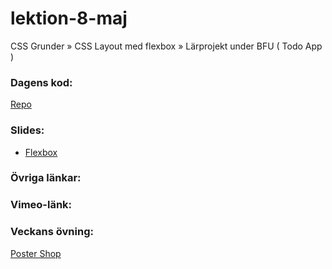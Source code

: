 # lektion-8-maj
CSS Grunder » CSS Layout med flexbox » Lärprojekt under BFU ( Todo App )

### Dagens kod:
[Repo]()

### Slides:
* [Flexbox](https://docs.google.com/presentation/d/1P7IYzcuDXOwLbUY0L8sR3IjEdtAA46IJ1S4ghKb5-hc/edit?usp=sharing)

### Övriga länkar:

### Vimeo-länk:

### Veckans övning:
[Poster Shop](https://github.com/BFU-2023/Poster-Shop)
